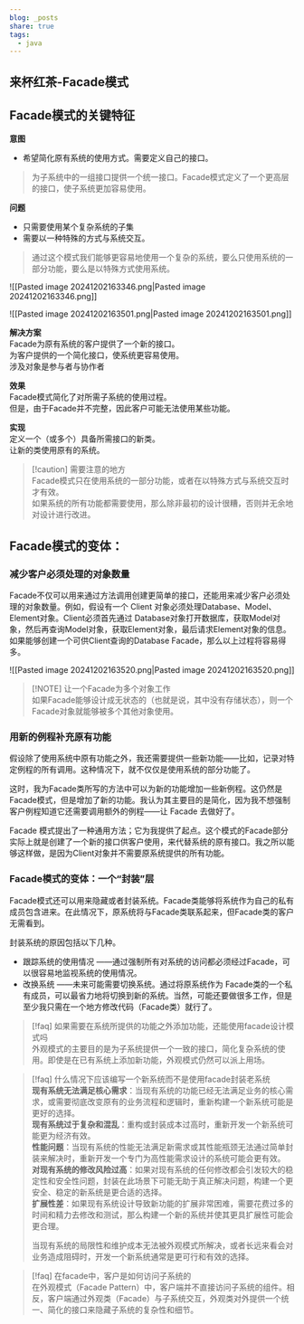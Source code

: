 ```yaml
---  
blog: _posts  
share: true  
tags:  
  - java  
---  
```

## 来杯红茶-Facade模式  
## Facade模式的关键特征  
  
**意图**  
- 希望简化原有系统的使用方式。需要定义自己的接口。  
> 为子系统中的一组接口提供一个统一接口。Facade模式定义了一个更高层的接口，使子系统更加容易使用。  
  
**问题**  
- 只需要使用某个复杂系统的子集  
- 需要以一种特殊的方式与系统交互。  
> 通过这个模式我们能够更容易地使用一个复杂的系统，要么只使用系统的一部分功能，要么是以特殊方式使用系统。  
  
![[Pasted image 20241202163346.png|Pasted image 20241202163346.png]]  
  
![[Pasted image 20241202163501.png|Pasted image 20241202163501.png]]  
  
**解决方案**  
Facade为原有系统的客户提供了一个新的接口。  
为客户提供的一个简化接口，使系统更容易使用。  
涉及对象是参与者与协作者  
  
**效果**  
Facade模式简化了对所需子系统的使用过程。  
但是，由于Facade并不完整，因此客户可能无法使用某些功能。  
  
**实现**  
定义一个（或多个）具备所需接口的新类。  
让新的类使用原有的系统。  
  
> [!caution] 需要注意的地方  
> Facade模式只在使用系统的一部分功能，或者在以特殊方式与系统交互时才有效。  
> 如果系统的所有功能都需要使用，那么除非最初的设计很糟，否则并无余地对设计进行改进。  
  
## Facade模式的变体：  
  
### 减少客户必须处理的对象数量  
  
Facade不仅可以用来通过方法调用创建更简单的接口，还能用来减少客户必须处理的对象数量。例如，假设有一个 Client 对象必须处理Database、Model、Element对象。Client必须首先通过 Database对象打开数据库，获取Model对象，然后再查询Model对象，获取Element对象，最后请求Element对象的信息。如果能够创建一个可供Client查询的Database Facade，那么以上过程将容易得多。  
  
![[Pasted image 20241202163520.png|Pasted image 20241202163520.png]]  
  
> [!NOTE] 让一个Facade为多个对象工作  
> 如果Facade能够设计成无状态的（也就是说，其中没有存储状态），则一个Facade对象就能够被多个其他对象使用。  
  
### 用新的例程补充原有功能  
  
假设除了使用系统中原有功能之外，我还需要提供一些新功能——比如，记录对特定例程的所有调用。这种情况下，就不仅仅是使用系统的部分功能了。  
  
这时，我为Facade类所写的方法中可以为新的功能增加一些新例程。这仍然是Facade模式，但是增加了新的功能。我认为其主要目的是简化，因为我不想强制客户例程知道它还需要调用额外的例程——让 Facade 去做好了。  
  
Facade 模式提出了一种通用方法；它为我提供了起点。这个模式的Facade部分实际上就是创建了一个新的接口供客户使用，来代替系统的原有接口。我之所以能够这样做，是因为Client对象并不需要原系统提供的所有功能。  
  
### Facade模式的变体：一个“封装”层  
  
Facade模式还可以用来隐藏或者封装系统。Facade类能够将系统作为自己的私有成员包含进来。在此情况下，原系统将与Facade类联系起来，但Facade类的客户无需看到。  
  
封装系统的原因包括以下几种。  
- 跟踪系统的使用情况 ——通过强制所有对系统的访问都必须经过Facade，可以很容易地监视系统的使用情况。  
- 改换系统 ——未来可能需要切换系统。通过将原系统作为 Facade类的一个私有成员，可以最省力地将切换到新的系统。当然，可能还要做很多工作，但是至少我只需在一个地方修改代码（Facade类）就行了。  
  
  
> [!faq] 如果需要在系统所提供的功能之外添加功能，还能使用facade设计模式吗  
> 外观模式的主要目的是为子系统提供一个一致的接口，简化复杂系统的使用。即使是在已有系统上添加新功能，外观模式仍然可以派上用场。  
  
> [!faq] 什么情况下应该编写一个新系统而不是使用facade封装老系统  
> **现有系统无法满足核心需求**：当现有系统的功能已经无法满足业务的核心需求，或需要彻底改变原有的业务流程和逻辑时，重新构建一个新系统可能是更好的选择。  
> **现有系统过于复杂和混乱**：重构或封装成本过高时，重新开发一个新系统可能更为经济有效。  
> **性能问题**：当现有系统的性能无法满足新需求或其性能瓶颈无法通过简单封装来解决时，重新开发一个专门为高性能需求设计的系统可能会更有效。  
> **对现有系统的修改风险过高**：如果对现有系统的任何修改都会引发较大的稳定性和安全性问题，封装在此场景下可能无助于真正解决问题，构建一个更安全、稳定的新系统是更合适的选择。  
> **扩展性差**：如果现有系统设计导致新功能的扩展非常困难，需要花费过多的时间和精力去修改和测试，那么构建一个新的系统并使其更具扩展性可能会更合理。  
>   
> 当现有系统的局限性和维护成本无法被外观模式所解决，或者长远来看会对业务造成阻碍时，开发一个新系统通常是更可行和有效的选择。  
  
> [!faq] 在facade中，客户是如何访问子系统的  
> 在外观模式（Facade Pattern）中，客户端并不直接访问子系统的组件。相反，客户端通过外观类（Facade）与子系统交互，外观类对外提供一个统一、简化的接口来隐藏子系统的复杂性和细节。  
  

